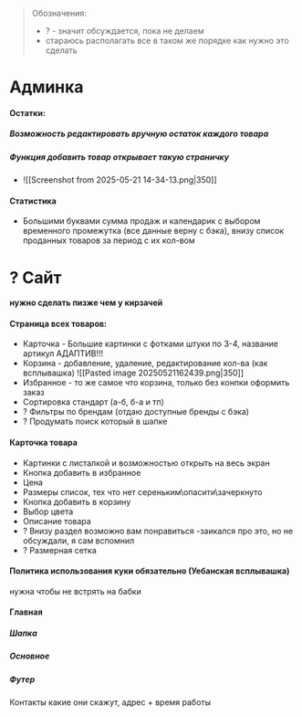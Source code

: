 > Обозначения:
> - ? - значит обсуждается, пока не делаем
> - стараюсь располагать все в таком же порядке как нужно это сделать

# Админка
#### Остатки:
##### Возможность редактировать вручную остаток каждого товара
##### Функция добавить товар открывает такую страничку
- ![[Screenshot from 2025-05-21 14-34-13.png|350]]
#### Статистика
+ Большими буквами сумма продаж и календарик с выбором временного промежутка (все данные верну с бэка), внизу список проданных товаров за период с их кол-вом

# ? Сайт
 **нужно сделать пизже чем у кирзачей**
#### Страница всех товаров:
- Карточка - Большие картинки с фотками штуки по 3-4, название артикул АДАПТИВ!!!
- Корзина - добавление, удаление, редактирование кол-ва (как всплывашка)
	![[Pasted image 20250521162439.png|350]]
- Избранное - то же самое что корзина, только без конпки оформить заказ
- Сортировка стандарт (а-б, б-а и тп)
- ? Фильтры по брендам (отдаю доступные бренды с бэка)
- ? Продумать поиск который в шапке

#### Карточка товара
- Картинки с листалкой и возможностью открыть на весь экран
- Кнопка добавить в избранное
- Цена
- Размеры список, тех что нет сереньким\опасити\зачеркнуто
- Кнопка добавить в корзину
- Выбор цвета
- Описание товара
- ? Внизу раздел возможно вам понравиться -заикался про это, но не обсуждали, я сам вспомнил
- ? Размерная сетка
#### Политика использования куки обязательно (Уебанская всплывашка)
нужна чтобы не встрять на бабки
#### Главная
##### Шапка
##### Основное
##### Футер
Контакты какие они скажут, адрес + время работы